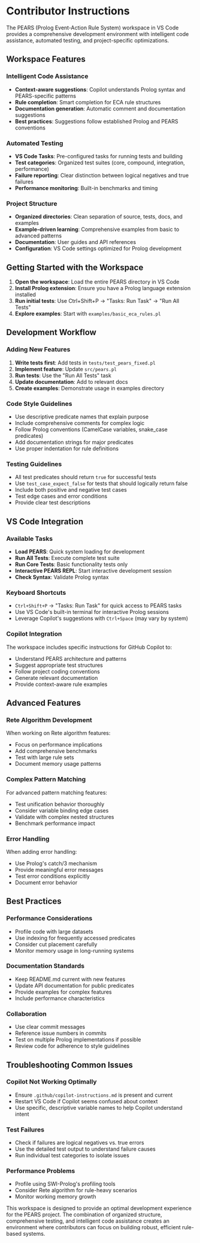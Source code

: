 # Contributor Instructions

The PEARS (Prolog Event-Action Rule System) workspace in VS Code provides a comprehensive development environment with intelligent code assistance, automated testing, and project-specific optimizations.

## Workspace Features

### Intelligent Code Assistance
- **Context-aware suggestions**: Copilot understands Prolog syntax and PEARS-specific patterns
- **Rule completion**: Smart completion for ECA rule structures
- **Documentation generation**: Automatic comment and documentation suggestions
- **Best practices**: Suggestions follow established Prolog and PEARS conventions

### Automated Testing
- **VS Code Tasks**: Pre-configured tasks for running tests and building
- **Test categories**: Organized test suites (core, compound, integration, performance)
- **Failure reporting**: Clear distinction between logical negatives and true failures
- **Performance monitoring**: Built-in benchmarks and timing

### Project Structure
- **Organized directories**: Clean separation of source, tests, docs, and examples
- **Example-driven learning**: Comprehensive examples from basic to advanced patterns
- **Documentation**: User guides and API references
- **Configuration**: VS Code settings optimized for Prolog development

## Getting Started with the Workspace

1. **Open the workspace**: Load the entire PEARS directory in VS Code
2. **Install Prolog extension**: Ensure you have a Prolog language extension installed
3. **Run initial tests**: Use Ctrl+Shift+P → "Tasks: Run Task" → "Run All Tests"
4. **Explore examples**: Start with `examples/basic_eca_rules.pl`

## Development Workflow

### Adding New Features
1. **Write tests first**: Add tests in `tests/test_pears_fixed.pl`
2. **Implement feature**: Update `src/pears.pl`
3. **Run tests**: Use the "Run All Tests" task
4. **Update documentation**: Add to relevant docs
5. **Create examples**: Demonstrate usage in examples directory

### Code Style Guidelines
- Use descriptive predicate names that explain purpose
- Include comprehensive comments for complex logic
- Follow Prolog conventions (CamelCase variables, snake_case predicates)
- Add documentation strings for major predicates
- Use proper indentation for rule definitions

### Testing Guidelines
- All test predicates should return `true` for successful tests
- Use `test_case_expect_false` for tests that should logically return false
- Include both positive and negative test cases
- Test edge cases and error conditions
- Provide clear test descriptions

## VS Code Integration

### Available Tasks
- **Load PEARS**: Quick system loading for development
- **Run All Tests**: Execute complete test suite
- **Run Core Tests**: Basic functionality tests only
- **Interactive PEARS REPL**: Start interactive development session
- **Check Syntax**: Validate Prolog syntax

### Keyboard Shortcuts
- `Ctrl+Shift+P` → "Tasks: Run Task" for quick access to PEARS tasks
- Use VS Code's built-in terminal for interactive Prolog sessions
- Leverage Copilot's suggestions with `Ctrl+Space` (may vary by system)

### Copilot Integration
The workspace includes specific instructions for GitHub Copilot to:
- Understand PEARS architecture and patterns
- Suggest appropriate test structures
- Follow project coding conventions  
- Generate relevant documentation
- Provide context-aware rule examples

## Advanced Features

### Rete Algorithm Development
When working on Rete algorithm features:
- Focus on performance implications
- Add comprehensive benchmarks
- Test with large rule sets
- Document memory usage patterns

### Complex Pattern Matching
For advanced pattern matching features:
- Test unification behavior thoroughly
- Consider variable binding edge cases
- Validate with complex nested structures
- Benchmark performance impact

### Error Handling
When adding error handling:
- Use Prolog's catch/3 mechanism
- Provide meaningful error messages
- Test error conditions explicitly
- Document error behavior

## Best Practices

### Performance Considerations
- Profile code with large datasets
- Use indexing for frequently accessed predicates
- Consider cut placement carefully
- Monitor memory usage in long-running systems

### Documentation Standards
- Keep README.md current with new features
- Update API documentation for public predicates
- Provide examples for complex features
- Include performance characteristics

### Collaboration
- Use clear commit messages
- Reference issue numbers in commits
- Test on multiple Prolog implementations if possible
- Review code for adherence to style guidelines

## Troubleshooting Common Issues

### Copilot Not Working Optimally
- Ensure `.github/copilot-instructions.md` is present and current
- Restart VS Code if Copilot seems confused about context
- Use specific, descriptive variable names to help Copilot understand intent

### Test Failures
- Check if failures are logical negatives vs. true errors
- Use the detailed test output to understand failure causes
- Run individual test categories to isolate issues

### Performance Problems
- Profile using SWI-Prolog's profiling tools
- Consider Rete algorithm for rule-heavy scenarios
- Monitor working memory growth

This workspace is designed to provide an optimal development experience for the PEARS project. The combination of organized structure, comprehensive testing, and intelligent code assistance creates an environment where contributors can focus on building robust, efficient rule-based systems.
